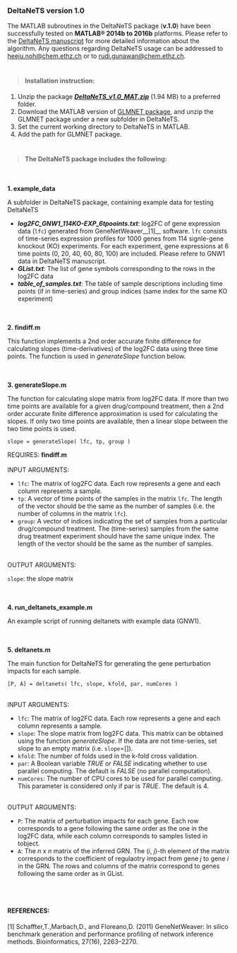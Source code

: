 
### DeltaNeTS version 1.0
The MATLAB subroutines in the DeltaNeTS package (__v.1.0__) have been successfully tested on __MATLAB® 2014b to 2016b__  platforms. Please refer to the [DeltaNeTS manuscript](http://www.sciencedirect.com/science/article/pii/S2405896316328154) for more detailed information about the algorithm. Any questions regarding DeltaNeTS usage can be addressed to heeju.noh@chem.ethz.ch or to rudi.gunawan@chem.ethz.ch.

#
> #### Installation instruction: 

1.	Unzip the package [___DeltaNeTS_v1.0_MAT.zip___](https://github.com/CABSEL/DeltaNeTS/blob/master/DeltaNeTS_MAT/DeltaNeTS_v1.0_MAT.zip) (1.94 MB) to a preferred folder.
2.	Download the MATLAB version of [GLMNET package](http://web.stanford.edu/~hastie/glmnet_matlab/download.html), and unzip the GLMNET package under a new subfolder in DeltaNeTS.  
3.	Set the current working directory to DeltaNeTS in MATLAB. 
4.	Add the path for GLMNET package.

#
 >  #### The DeltaNeTS package includes the following:

<br />

__1. example_data__

A subfolder in DeltaNeTS package, containing example data for testing DeltaNeTS

* ___log2FC_GNW1_114KO-EXP_6tpooints.txt___: log2FC of gene expression data (`lfc`) generated from GeneNetWeaver__[1]__ software. `lfc` consists of time-series expression profiles for 1000 genes from 114 signle-gene knockout (KO) experiments. For each experiment, gene expressions at 6 time points (0, 20, 40, 60, 80, 100) are included. Please refere to GNW1 data in DeltaNeTS manuscript.
* ___GList.txt___: The list of gene symbols corresponding to the rows in the log2FC data
* ___table_of_samples.txt___: The table of sample descriptions including time points (if in time-series) and group indices (same index for the same KO experiment)

<br /><br />
__2. findiff.m__

This function implements a 2nd order accurate finite difference for calculating slopes (time-derivatives) of the log2FC data using three time points. The function is used in _generateSlope_ function below. 

<br /><br />
__3. 	generateSlope.m__

The function for calculating slope matrix from log2FC data. If more than two time points are available for a given drug/compound treatment, then a 2nd order accurate finite difference approximation is used for calculating the slopes. If only two time points are available, then a linear slope between the two time points is used.

```
slope = generateSlope( lfc, tp, group )
```

REQUIRES: **findiff.m**  
<br />
INPUT ARGUMENTS:

* `lfc`:	The matrix of log2FC data. Each row represents a gene and each column represents a sample.
* `tp`:	A vector of time points of the samples in the matrix `lfc`. The length of the vector should be the same as the number of samples (i.e. the number of columns in the matrix `lfc`).
* `group`:	A vector of indices indicating the set of samples from a particular drug/compound treatment. The (time-series) samples from the same drug treatment experiment should have the same unique index. The length of the vector should be the same as the number of samples.
<br />
OUTPUT ARGUMENTS:

`slope`: the slope matrix

<br /><br />
__4.	run_deltanets_example.m__

An example script of running deltanets with example data (GNW1).

<br /><br />
__5.	deltanets.m__

The main function for DeltaNeTS for generating the gene perturbation impacts for each sample. 

```
[P, A] = deltanets( lfc, slope, kfold, par, numCores )
```
<br />
INPUT ARGUMENTS:

* `lfc`:	The matrix of log2FC data. Each row represents a gene and each column represents a sample.
* `slope`:	The slope matrix from log2FC data. This matrix can be obtained using the function _generateSlope_. If the data are not time-series, set slope to an empty matrix (i.e. `slope`=[]). 
* `kfold`:	The number of folds used in the k-fold cross validation.
* `par`:	A Boolean variable _TRUE_ or _FALSE_ indicating whether to use parallel computing. The default is _FALSE_ (no parallel computation).
* `numCores`: The number of CPU cores to be used for parallel computing. This parameter is considered only if par is _TRUE_. The default is 4.
<br />
OUTPUT ARGUMENTS:

* `P`: The matrix of perturbation impacts for each gene. Each row corresponds to a gene following the same order as the one in the log2FC data, while each column corresponds to samples listed in tobject.
* `A`: The _n_ x _n_ matrix of the inferred GRN. The (_i_, _j_)-th element of the matrix corresponds to the coefficient of regulaotry impact from gene _j_ to gene _i_ in the GRN. The rows and columns of the matrix correspond to genes following the same order as in GList.

<br /><br />
#### __REFERENCES__:
[1]	Schaffter,T.,Marbach,D., and Floreano,D. (2011) GeneNetWeaver: In silico benchmark generation and performance profiling of network inference methods. Bioinformatics, 27(16), 2263–2270.

